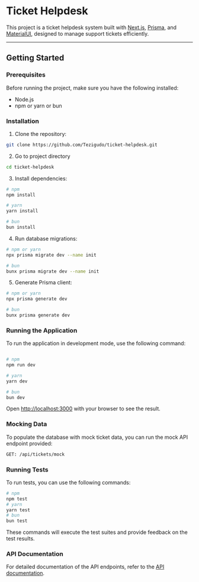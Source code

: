 # Ticket Helpdesk

This project is a ticket helpdesk system built with [Next.js](https://nextjs.org/), [Prisma](https://www.prisma.io/), and [MaterialUI](https://mui.com/material-ui/), designed to manage support tickets efficiently.

---

## Getting Started

### Prerequisites

Before running the project, make sure you have the following installed:

- Node.js
- npm or yarn or bun

### Installation

1.  Clone the repository:

```sh
git clone https://github.com/Tezigudo/ticket-helpdesk.git
```

2.  Go to project directory

```sh
cd ticket-helpdesk
```

3.  Install dependencies:

```sh
# npm
npm install

# yarn
yarn install

# bun
bun install
```

4. Run database migrations:

```sh
# npm or yarn
npx prisma migrate dev --name init

# bun
bunx prisma migrate dev --name init
```

5. Generate Prisma client:

```sh
# npm or yarn
npx prisma generate dev

# bun
bunx prisma generate dev
```

### Running the Application

To run the application in development mode, use the following command:

```sh

# npm
npm run dev

# yarn
yarn dev

# bun
bun dev
```

Open [http://localhost:3000](http://localhost:3000) with your browser to see the result.

### Mocking Data

To populate the database with mock ticket data, you can run the mock API endpoint provided:

```sh
GET: /api/tickets/mock
```

### Running Tests

To run tests, you can use the following commands:

```sh
# npm
npm test
# yarn
yarn test
# bun
bun test
```

These commands will execute the test suites and provide feedback on the test results.

### API Documentation

For detailed documentation of the API endpoints, refer to the [API documentation](https://app.swaggerhub.com/apis-docs/GODJANGG/ticket-management_api/1.0.0).
